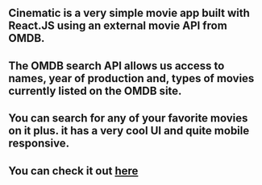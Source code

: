 
## Cinematic is a very simple movie app built with React.JS using an external movie API from OMDB.
## The OMDB search API allows us access to names, year of production and, types of movies currently listed on the OMDB site. 
## You can search for any of your favorite movies on it plus. it has a very cool UI and quite mobile responsive.
## You can check it out [here](https://nubiacinematic.netlify.app/)
